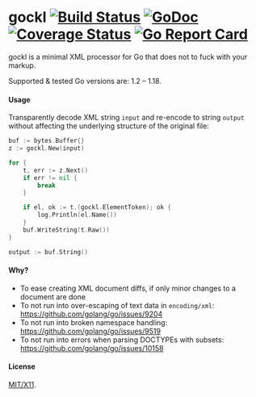 gockl [![Build Status](https://secure.travis-ci.org/roblillack/gockl.png?branch=master)](http://travis-ci.org/roblillack/gockl)
[![GoDoc](http://godoc.org/github.com/roblillack/gockl?status.png)](http://godoc.org/github.com/roblillack/gockl)
[![Coverage Status](https://coveralls.io/repos/github/roblillack/gockl/badge.svg)](https://coveralls.io/github/roblillack/gockl)
[![Go Report Card](https://goreportcard.com/badge/github.com/roblillack/tack)](https://goreportcard.com/report/github.com/roblillack/tack)
=======

gockl is a minimal XML processor for Go that does not to fuck with your markup.

Supported & tested Go versions are: 1.2 – 1.18.

#### Usage

Transparently decode XML string `input` and re-encode to string `output` without affecting
the underlying structure of the original file:

```go
buf := bytes.Buffer{}
z := gockl.New(input)

for {
	t, err := z.Next()
	if err != nil {
		break
	}

	if el, ok := t.(gockl.ElementToken); ok {
		log.Println(el.Name())
	}
	buf.WriteString(t.Raw())
}

output := buf.String()
```

#### Why?

- To ease creating XML document diffs, if only minor changes to a document are done
- To not run into over-escaping of text data in `encoding/xml`: https://github.com/golang/go/issues/9204
- To not run into broken namespace handling: https://github.com/golang/go/issues/9519
- To not run into errors when parsing DOCTYPEs with subsets: https://github.com/golang/go/issues/10158

#### License

[MIT/X11](https://github.com/roblillack/gockl/blob/master/LICENSE.txt).
